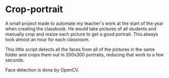 # Crop-portrait
A small project made to automate my teacher's work at the start of the year when creating the classbook. He would take pictures of all students and manually crop and resize each picture to get a good portrait. This always took almost an hour for each classroom. 

This little script detects all the faces from all of the pictures in the same folder and crops them out in 200x300 portraits, reducing that work to a few seconds.

Face detection is done by OpenCV.

